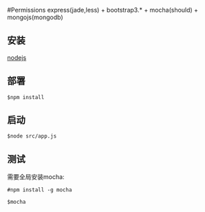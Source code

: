 #Permissions
express(jade,less) + bootstrap3.* + mocha(should) + mongojs(mongodb)
## 安装
[nodejs](http://nodejs.org)
## 部署
    $npm install
## 启动
    $node src/app.js
## 测试
需要全局安装mocha:

    #npm install -g mocha

    $mocha
